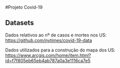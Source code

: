 #Projeto Covid-19
## Datasets

Dados relativos ao nº de casos e mortes nos US: https://github.com/nytimes/covid-19-data

Dados utilizados para a construção do mapa dos US: https://www.arcgis.com/home/item.html?id=f7f805eb65eb4ab787a0a3e1116ca7e5
